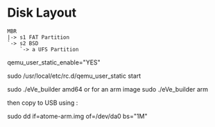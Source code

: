 # Disk Layout

```
MBR
|-> s1 FAT Partition
`-> s2 BSD
    `-> a UFS Partition
```
qemu_user_static_enable="YES"

sudo /usr/local/etc/rc.d/qemu_user_static start

sudo ./eVe_builder amd64 
or for an arm image
sudo ./eVe_builder arm

then copy to USB using : 

sudo dd if=atome-arm.img  of=/dev/da0 bs="1M"
